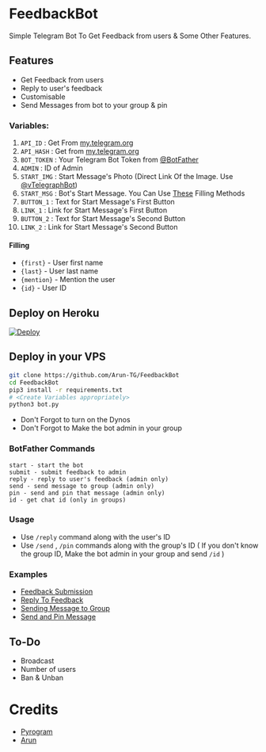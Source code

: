 # FeedbackBot
Simple Telegram Bot To Get Feedback from users & Some Other Features.

## Features
- Get Feedback from users
- Reply to user's feedback
- Customisable
- Send Messages from bot to your group & pin


### Variables:
1. `API_ID` : Get From [my.telegram.org](https://my.telegram.org/)
2. `API_HASH` : Get from [my.telegram.org](https://my.telegram.org)
3. `BOT_TOKEN` : Your Telegram Bot Token from [@BotFather](https://t.me/BotFather)
4. `ADMIN` : ID of Admin
5. `START_IMG` : Start Message's Photo (Direct Link Of the Image. Use [@vTelegraphBot](t.me/vTelegraphBot))
6. `START_MSG` : Bot's Start Message. You Can Use [These](https://github.com/Arun-TG/Anonymous-Sender#filling) Filling Methods
7. `BUTTON_1` : Text for Start Message's First Button
8. `LINK_1` : Link for Start Message's First Button
9. `BUTTON_2` : Text for Start Message's Second Button
10. `LINK_2` : Link for Start Message's Second Button

#### Filling
* `{first}` - User first name
* `{last}` - User last name
* `{mention}` - Mention the user
* `{id}` - User ID

## Deploy on Heroku
 [![Deploy](https://www.herokucdn.com/deploy/button.svg)](https://heroku.com/deploy)

## Deploy in your VPS

```sh
git clone https://github.com/Arun-TG/FeedbackBot
cd FeedbackBot
pip3 install -r requirements.txt
# <Create Variables appropriately>
python3 bot.py
```
- Don't Forgot to turn on the Dynos
- Don't Forgot to Make the bot admin in your group

### BotFather Commands

```
start - start the bot
submit - submit feedback to admin
reply - reply to user's feedback (admin only)
send - send message to group (admin only)
pin - send and pin that message (admin only)
id - get chat id (only in groups)
```

### Usage
- Use `/reply` command along with the user's ID 
- Use `/send` , `/pin` commands along with the group's ID ( If you don't know the group ID, Make the bot admin in your group and send `/id` )

### Examples
- [Feedback Submission](https://telegra.ph/file/5903019f80a639a896f07.jpg)
- [Reply To Feedback](https://telegra.ph/file/7fe376459a981ccda3579.jpg)
- [Sending Message to Group](https://telegra.ph/file/1876e91609dac3bc29462.jpg)
- [Send and Pin Message](https://telegra.ph/file/c6e2e8baecbf7db14fb70.jpg)

## To-Do
- Broadcast
- Number of users
- Ban & Unban

# Credits
* [Pyrogram](https://github.com/pyrogram/pyrogram)
* [Arun](https://github.com/Arun-TG)
